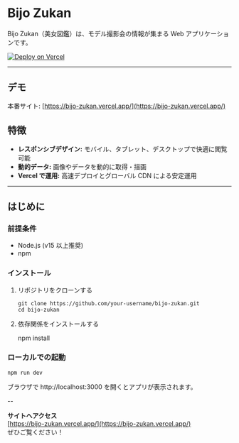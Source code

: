# Bijo Zukan

Bijo Zukan（美女図鑑）は、モデル撮影会の情報が集まる Web アプリケーションです。

[![Deploy on Vercel](https://img.shields.io/badge/Deploy-Vercel-ffffff.svg?style=flat&logo=vercel&logoColor=white)](https://bijo-zukan.vercel.app/)

---

## デモ

本番サイト: [https://bijo-zukan.vercel.app/](https://bijo-zukan.vercel.app/)

## 特徴

- **レスポンシブデザイン:** モバイル、タブレット、デスクトップで快適に閲覧可能  
- **動的データ:** 画像やデータを動的に取得・描画  
- **Vercel で運用:** 高速デプロイとグローバル CDN による安定運用  

---

## はじめに

### 前提条件

- Node.js (v15 以上推奨)
- npm

### インストール

1. リポジトリをクローンする

    ```
    git clone https://github.com/your-username/bijo-zukan.git  
    cd bijo-zukan
    ```

2. 依存関係をインストールする

    npm install  
    

### ローカルでの起動

    npm run dev
    

ブラウザで http://localhost:3000 を開くとアプリが表示されます。

--

**サイトへアクセス**  
[https://bijo-zukan.vercel.app/](https://bijo-zukan.vercel.app/)  
ぜひご覧ください！